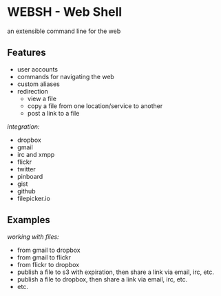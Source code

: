 # WEBSH - Web Shell

an extensible command line for the web

## Features

* user accounts
* commands for navigating the web
* custom aliases
* redirection
  * view a file
  * copy a file from one location/service to another
  * post a link to a file

*integration:*

* dropbox
* gmail
* irc and xmpp
* flickr
* twitter
* pinboard
* gist
* github
* filepicker.io

## Examples

*working with files:*

* from gmail to dropbox
* from gmail to flickr
* from flickr to dropbox
* publish a file to s3 with expiration, then share a link via email, irc, etc.
* publish a file to dropbox, then share a link via email, irc, etc.
* etc.
